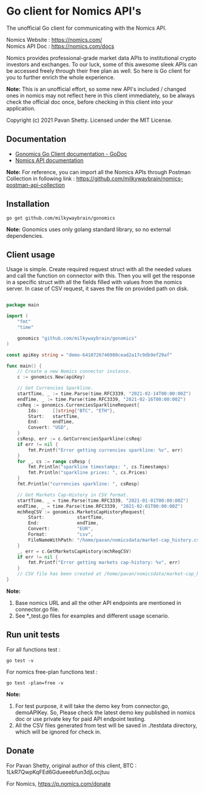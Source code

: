 # Go client for Nomics API's

The unofficial Go client for communicating with the Nomics API.  

Nomics Website : https://nomics.com/  
Nomics API Doc : https://nomics.com/docs

Nomics provides professional-grade market data APIs to institutional crypto investors and exchanges. To our luck, some of this awesome sleek APIs can be accessed freely through their free plan as well. So here is Go client for you to further enrich the whole experience.

**Note:** This is an unofficial effort, so some new API's included / changed ones in nomics may not reflect here in this client immediately, so be always check the official doc once, before checking in this client into your application.

Copyright (c) 2021 Pavan Shetty. Licensed under the MIT License.

## Documentation

- [Gonomics Go Client documentation - GoDoc](https://godoc.org/github.com/milkywaybrain/gonomics)
- [Nomics API documentation](https://nomics.com/docs)

**Note:** For reference, you can import all the Nomics APIs through Postman Collection in following link :
https://github.com/milkywaybrain/nomics-postman-api-collection

## Installation

```
go get github.com/milkywaybrain/gonomics
```
**Note:** Gonomics uses only golang standard library, so no external dependencies. 

## Client usage

Usage is simple. Create required request struct with all the needed values and call the function on connector with this. Then you will get the response in a specific struct with all the fields filled with values from the nomics server. In case of CSV request, it saves the file on provided path on disk.

```go

package main

import (
	"fmt"
	"time"

	gonomics "github.com/milkywaybrain/gonomics"
)

const apiKey string = "demo-6410726746980cead2a17c9db9ef29af"

func main() {
	// Create a new Nomics connector instance.
	c := gonomics.New(apiKey)

	// Get Currencies Sparkline.
	startTime, _ := time.Parse(time.RFC3339, "2021-02-14T00:00:00Z")
	endTime, _ := time.Parse(time.RFC3339, "2021-02-16T00:00:00Z")
	csReq := gonomics.CurrenciesSparklineRequest{
		Ids:     []string{"BTC", "ETH"},
		Start:   startTime,
		End:     endTime,
		Convert: "USD",
	}
	csResp, err := c.GetCurrenciesSparkline(csReq)
	if err != nil {
		fmt.Printf("Error getting currencies sparkline: %v", err)
	}
	for _, cs := range csResp {
		fmt.Println("sparkline timestamps: ", cs.Timestamps)
		fmt.Println("sparkline prices: ", cs.Prices)
	}
	fmt.Println("currencies sparkline: ", csResp)

	// Get Markets Cap-History in CSV format.
	startTime, _ = time.Parse(time.RFC3339, "2021-01-01T00:00:00Z")
	endTime, _ = time.Parse(time.RFC3339, "2021-02-01T00:00:00Z")
	mchReqCSV := gonomics.MarketsCapHistoryRequest{
		Start:            startTime,
		End:              endTime,
		Convert:          "EUR",
		Format:           "csv",
		FileNameWithPath: "/home/pavan/nomicsdata/market-cap_history.csv",
	}
	_, err = c.GetMarketsCapHistory(mchReqCSV)
	if err != nil {
		fmt.Printf("Error getting markets cap-history: %v", err)
	}
	// CSV file has been created at /home/pavan/nomicsdata/market-cap_history.csv with markets cap-history data.
}

```
**Note:**
1. Base nomics URL and all the other API endpoints are mentioned in connector.go file.
2. See *_test.go files for examples and different usage scenario.

## Run unit tests

For all functions test :
```
go test -v
```

For nomics free-plan functions test :
```
go test -plan=free -v
```

**Note:** 
1. For test purpose, it will take the demo key from connector.go, demoAPIKey. So, Please check the latest demo key published in nomics doc or use private key for paid API endpoint testing.
2. All the CSV files generated from test will be saved in ./testdata directory, which will be ignored for check in.

## Donate

For Pavan Shetty, original author of this client, BTC : 1LkR7QwpKqFEd6Gdueeebfun3djLocjtuu

For Nomics, https://p.nomics.com/donate 

